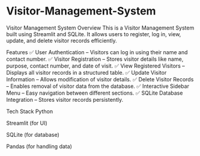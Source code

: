 # Visitor-Management-System
Visitor Management System
Overview
This is a Visitor Management System built using Streamlit and SQLite. It allows users to register, log in, view, update, and delete visitor records efficiently.

Features
✅ User Authentication – Visitors can log in using their name and contact number.
✅ Visitor Registration – Stores visitor details like name, purpose, contact number, and date of visit.
✅ View Registered Visitors – Displays all visitor records in a structured table.
✅ Update Visitor Information – Allows modification of visitor details.
✅ Delete Visitor Records – Enables removal of visitor data from the database.
✅ Interactive Sidebar Menu – Easy navigation between different sections.
✅ SQLite Database Integration – Stores visitor records persistently.

Tech Stack
Python

Streamlit (for UI)

SQLite (for database)

Pandas (for handling data)
